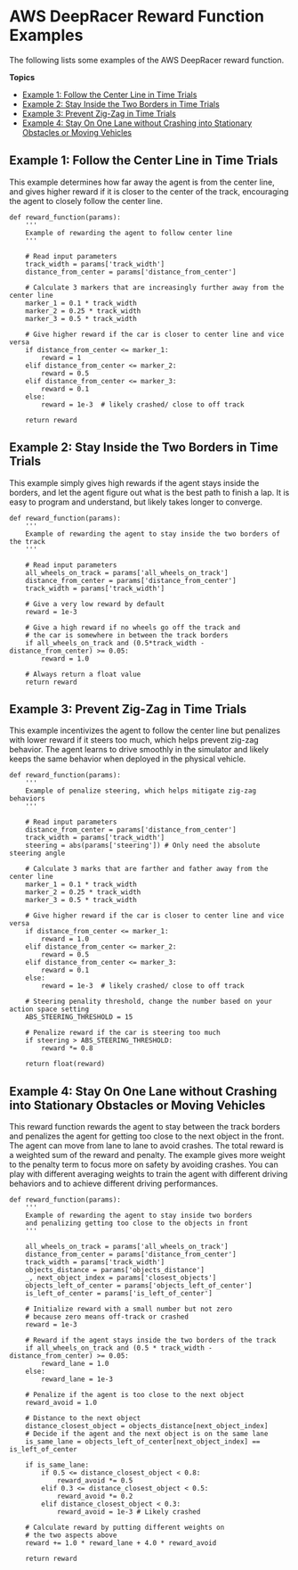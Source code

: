 # AWS DeepRacer Reward Function Examples<a name="deepracer-reward-function-examples"></a>

The following lists some examples of the AWS DeepRacer reward function\.

**Topics**
+ [Example 1: Follow the Center Line in Time Trials](#deepracer-reward-function-example-0)
+ [Example 2: Stay Inside the Two Borders in Time Trials](#deepracer-reward-function-example-1)
+ [Example 3: Prevent Zig\-Zag in Time Trials](#deepracer-reward-function-example-2)
+ [Example 4: Stay On One Lane without Crashing into Stationary Obstacles or Moving Vehicles](#deepracer-reward-function-example-3)

## Example 1: Follow the Center Line in Time Trials<a name="deepracer-reward-function-example-0"></a>

 This example determines how far away the agent is from the center line, and gives higher reward if it is closer to the center of the track, encouraging the agent to closely follow the center line\. 

```
def reward_function(params):
    '''
    Example of rewarding the agent to follow center line
    '''
    
    # Read input parameters
    track_width = params['track_width']
    distance_from_center = params['distance_from_center']

    # Calculate 3 markers that are increasingly further away from the center line
    marker_1 = 0.1 * track_width
    marker_2 = 0.25 * track_width
    marker_3 = 0.5 * track_width

    # Give higher reward if the car is closer to center line and vice versa
    if distance_from_center <= marker_1:
        reward = 1
    elif distance_from_center <= marker_2:
        reward = 0.5
    elif distance_from_center <= marker_3:
        reward = 0.1
    else:
        reward = 1e-3  # likely crashed/ close to off track

    return reward
```

## Example 2: Stay Inside the Two Borders in Time Trials<a name="deepracer-reward-function-example-1"></a>

 This example simply gives high rewards if the agent stays inside the borders, and let the agent figure out what is the best path to finish a lap\. It is easy to program and understand, but likely takes longer to converge\. 

```
def reward_function(params):
    '''
    Example of rewarding the agent to stay inside the two borders of the track
    '''
    
    # Read input parameters
    all_wheels_on_track = params['all_wheels_on_track']
    distance_from_center = params['distance_from_center']
    track_width = params['track_width']
    
    # Give a very low reward by default
    reward = 1e-3

    # Give a high reward if no wheels go off the track and 
    # the car is somewhere in between the track borders 
    if all_wheels_on_track and (0.5*track_width - distance_from_center) >= 0.05:
        reward = 1.0

    # Always return a float value
    return reward
```

## Example 3: Prevent Zig\-Zag in Time Trials<a name="deepracer-reward-function-example-2"></a>

 This example incentivizes the agent to follow the center line but penalizes with lower reward if it steers too much, which helps prevent zig\-zag behavior\. The agent learns to drive smoothly in the simulator and likely keeps the same behavior when deployed in the physical vehicle\. 

```
def reward_function(params):
    '''
    Example of penalize steering, which helps mitigate zig-zag behaviors
    '''
    
    # Read input parameters
    distance_from_center = params['distance_from_center']
    track_width = params['track_width']
    steering = abs(params['steering']) # Only need the absolute steering angle

    # Calculate 3 marks that are farther and father away from the center line
    marker_1 = 0.1 * track_width
    marker_2 = 0.25 * track_width
    marker_3 = 0.5 * track_width

    # Give higher reward if the car is closer to center line and vice versa
    if distance_from_center <= marker_1:
        reward = 1.0
    elif distance_from_center <= marker_2:
        reward = 0.5
    elif distance_from_center <= marker_3:
        reward = 0.1
    else:
        reward = 1e-3  # likely crashed/ close to off track

    # Steering penality threshold, change the number based on your action space setting
    ABS_STEERING_THRESHOLD = 15 

    # Penalize reward if the car is steering too much
    if steering > ABS_STEERING_THRESHOLD:
        reward *= 0.8

    return float(reward)
```

## Example 4: Stay On One Lane without Crashing into Stationary Obstacles or Moving Vehicles<a name="deepracer-reward-function-example-3"></a>

This reward function rewards the agent to stay between the track borders and penalizes the agent for getting too close to the next object in the front\. The agent can move from lane to lane to avoid crashes\. The total reward is a weighted sum of the reward and penalty\. The example gives more weight to the penalty term to focus more on safety by avoiding crashes\. You can play with different averaging weights to train the agent with different driving behaviors and to achieve different driving performances\.

```
def reward_function(params):
    '''
    Example of rewarding the agent to stay inside two borders
    and penalizing getting too close to the objects in front
    '''

    all_wheels_on_track = params['all_wheels_on_track']
    distance_from_center = params['distance_from_center']
    track_width = params['track_width']
    objects_distance = params['objects_distance']
    _, next_object_index = params['closest_objects']
    objects_left_of_center = params['objects_left_of_center']
    is_left_of_center = params['is_left_of_center']

    # Initialize reward with a small number but not zero
    # because zero means off-track or crashed
    reward = 1e-3

    # Reward if the agent stays inside the two borders of the track
    if all_wheels_on_track and (0.5 * track_width - distance_from_center) >= 0.05:
        reward_lane = 1.0
    else:
        reward_lane = 1e-3

    # Penalize if the agent is too close to the next object
    reward_avoid = 1.0

    # Distance to the next object
    distance_closest_object = objects_distance[next_object_index]
    # Decide if the agent and the next object is on the same lane
    is_same_lane = objects_left_of_center[next_object_index] == is_left_of_center
    
    if is_same_lane:
        if 0.5 <= distance_closest_object < 0.8: 
            reward_avoid *= 0.5
        elif 0.3 <= distance_closest_object < 0.5:
            reward_avoid *= 0.2
        elif distance_closest_object < 0.3:
            reward_avoid = 1e-3 # Likely crashed

    # Calculate reward by putting different weights on 
    # the two aspects above
    reward += 1.0 * reward_lane + 4.0 * reward_avoid

    return reward
```